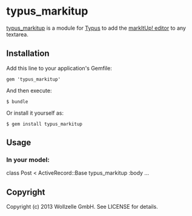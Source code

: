 # typus_markitup

[typus_markitup](https://github.com/wollzelle/typus_fluxiom) is a module for [Typus](https://github.com/fesplugas/typus) to add the [markItUp! editor](http://markitup.jaysalvat.com/home/) to any textarea.

## Installation

Add this line to your application's Gemfile:

    gem 'typus_markitup'

And then execute:

    $ bundle

Or install it yourself as:

    $ gem install typus_markitup

## Usage

### In your model:

  class Post < ActiveRecord::Base
    typus_markitup :body
    ...

## Copyright

Copyright (c) 2013 Wollzelle GmbH. See LICENSE for details.